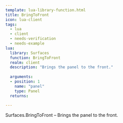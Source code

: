 ```yaml
---
template: lua-library-function.html
title: BringToFront
icon: lua-client
tags:
  - lua
  - client
  - needs-verification
  - needs-example
lua:
  library: Surfaces
  function: BringToFront
  realm: client
  description: "Brings the panel to the front."
  
  arguments:
  - position: 1
    name: "panel"
    type: Panel
  returns:
    
---
```


<div class="lua__search__keywords">
Surfaces.BringToFront &#x2013; Brings the panel to the front.
</div>
